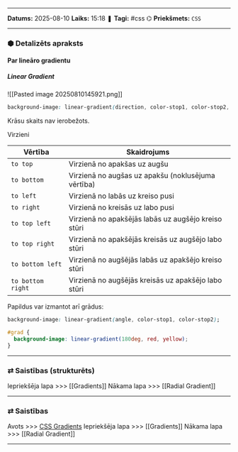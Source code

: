 ___

**Datums:** 2025-08-10
**Laiks:** 15:18
❚ **Tagi:** #css
⌬ **Priekšmets:**  `CSS`

---
### ⬢ Detalizēts apraksts
#### Par lineāro gradientu

##### Linear Gradient

![[Pasted image 20250810145921.png]]

```css
background-image: linear-gradient(direction, color-stop1, color-stop2, ...); 
```

Krāsu skaits nav ierobežots.

Virzieni

| Vērtība           | Skaidrojums                                          |
| ----------------- | ---------------------------------------------------- |
| `to top`          | Virzienā no apakšas uz augšu                         |
| `to bottom`       | Virzienā no augšas uz apakšu (noklusējuma vērtība)   |
| `to left`         | Virzienā no labās uz kreiso pusi                     |
| `to right`        | Virzienā no kreisās uz labo pusi                     |
| `to top left`     | Virzienā no apakšējās labās uz augšējo kreiso stūri  |
| `to top right`    | Virzienā no apakšējās kreisās uz augšējo labo stūri  |
| `to bottom left`  | Virzienā no augšējās labās uz apakšējo kreiso stūri  |
| `to bottom right` | Virzienā no augšējās kreisās uz apakšējo labo stūri  |
Papildus var izmantot arī grādus:

```css
background-image: linear-gradient(angle, color-stop1, color-stop2); 

#grad {
  background-image: linear-gradient(180deg, red, yellow);
}
```

---
### ⇄ Saistības (strukturēts)

Iepriekšēja lapa >>> [[Gradients]]
Nākama lapa >>> [[Radial Gradient]]

---
### ⇄ Saistības

Avots >>> [CSS Gradients](https://www.w3schools.com/css/css3_gradients.asp)
Iepriekšēja lapa >>> [[Gradients]]
Nākama lapa >>> [[Radial Gradient]]

---